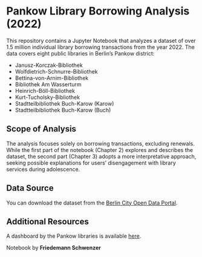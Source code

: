 # Pankow Library Borrowing Analysis (2022)

This repository contains a Jupyter Notebook that analyzes a dataset of over 1.5 million individual library borrowing transactions from the year 2022. The data covers eight public libraries in Berlin’s Pankow district:

* Janusz-Korczak-Bibliothek
* Wolfdietrich-Schnurre-Bibliothek
* Bettina-von-Arnim-Bibliothek
* Bibliothek Am Wasserturm
* Heinrich-Böll-Bibliothek
* Kurt-Tucholsky-Bibliothek
* Stadtteilbibliothek Buch-Karow (Karow)
* Stadtteilbibliothek Buch-Karow (Buch)

## Scope of Analysis

The analysis focuses solely on borrowing transactions, excluding renewals. While the first part of the notebook (Chapter 2) explores and describes the dataset, the second part (Chapter 3) adopts a more interpretative approach, seeking possible explanations for users’ disengagement with library services during adolescence.

## Data Source

You can download the dataset from the [Berlin City Open Data Portal](https://daten.berlin.de/datensaetze/ausleihen-in-offentlichen-bibliotheken-in-pankow-2022).

## Additional Resources

A dashboard by the Pankow libraries is available [here](https://grafana.odis-berlin.de/public-dashboards/6b18fd27a9f84f959a4f63cfe0b985be?orgId=1).

Notebook by **Friedemann Schwenzer**
